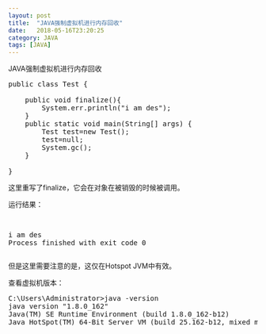 ```yaml
---
layout: post
title:  "JAVA强制虚拟机进行内存回收"
date:   2018-05-16T23:20:25
category: JAVA
tags: [JAVA]
---
```


JAVA强制虚拟机进行内存回收

<pre class="brush:java;toolbar:false">public&nbsp;class&nbsp;Test&nbsp;{

&nbsp;&nbsp;&nbsp;&nbsp;public&nbsp;void&nbsp;finalize(){
&nbsp;&nbsp;&nbsp;&nbsp;&nbsp;&nbsp;&nbsp;&nbsp;System.err.println(&quot;i&nbsp;am&nbsp;des&quot;);
&nbsp;&nbsp;&nbsp;&nbsp;}
&nbsp;&nbsp;&nbsp;&nbsp;public&nbsp;static&nbsp;void&nbsp;main(String[]&nbsp;args)&nbsp;{
&nbsp;&nbsp;&nbsp;&nbsp;&nbsp;&nbsp;&nbsp;&nbsp;Test&nbsp;test=new&nbsp;Test();
&nbsp;&nbsp;&nbsp;&nbsp;&nbsp;&nbsp;&nbsp;&nbsp;test=null;
&nbsp;&nbsp;&nbsp;&nbsp;&nbsp;&nbsp;&nbsp;&nbsp;System.gc();
&nbsp;&nbsp;&nbsp;&nbsp;}
&nbsp;&nbsp;&nbsp;&nbsp;
}</pre><p>这里重写了finalize，它会在对象在被销毁的时候被调用。</p><p>运行结果：</p><pre class="brush:bash;toolbar:false">
i&nbsp;am&nbsp;des
Process&nbsp;finished&nbsp;with&nbsp;exit&nbsp;code&nbsp;0</pre><p>但是这里需要注意的是，这仅在Hotspot JVM中有效。</p><p>查看虚拟机版本：</p><pre class="brush:bash;toolbar:false">C:\Users\Administrator&gt;java&nbsp;-version
java&nbsp;version&nbsp;&quot;1.8.0_162&quot;
Java(TM)&nbsp;SE&nbsp;Runtime&nbsp;Environment&nbsp;(build&nbsp;1.8.0_162-b12)
Java&nbsp;HotSpot(TM)&nbsp;64-Bit&nbsp;Server&nbsp;VM&nbsp;(build&nbsp;25.162-b12,&nbsp;mixed&nbsp;mode)</pre><p><br/></p><br/>